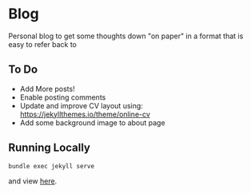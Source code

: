 # Blog

Personal blog to get some thoughts down "on paper" in a format that is easy to refer back to

## To Do

* Add More posts!
* Enable posting comments
* Update and improve CV layout using: https://jekyllthemes.io/theme/online-cv
* Add some background image to about page

## Running Locally

```shell
bundle exec jekyll serve
```

and view [here](http://localhost:4000).